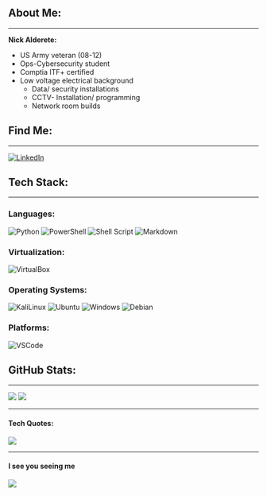 ## **About Me:**
------
**Nick Alderete:**

- US Army veteran (08-12)
- Ops-Cybersecurity student
- Comptia ITF+ certified
- Low voltage electrical background
    - Data/ security installations
    - CCTV- Installation/ programming
    - Network room builds

## **Find Me:**
-----
[![LinkedIn](https://img.shields.io/badge/LinkedIn-%230077B5.svg?logo=linkedin&logoColor=white)](https://linkedin.com/in/nickolaus-alderete) 

## **Tech Stack:**
--------
### **Languages:**
![Python](https://img.shields.io/badge/python-3670A0?style=for-the-badge&logo=python&logoColor=ffdd54) ![PowerShell](https://img.shields.io/badge/powershell-5391FE?style=for-the-badge&logo=powershell&logoColor=white) ![Shell Script](https://img.shields.io/badge/shell_script-%23121011.svg?style=for-the-badge&logo=gnu-bash&logoColor=white) ![Markdown](https://img.shields.io/badge/markdown-%23000000.svg?style=for-the-badge&logo=markdown&logoColor=white) 

### **Virtualization:**
![VirtualBox](https://img.shields.io/badge/VirtualBox-21416b?style=for-the-badge&logo=VirtualBox&logoColor=white) 

### **Operating Systems:**
![KaliLinux](https://img.shields.io/badge/Kali_Linux-557C94?style=for-the-badge&logo=kali-linux&logoColor=white) ![Ubuntu](https://img.shields.io/badge/Ubuntu-E95420?style=for-the-badge&logo=ubuntu&logoColor=white) ![Windows](https://img.shields.io/badge/Windows-0078D6?style=for-the-badge&logo=windows&logoColor=white) ![Debian](https://img.shields.io/badge/Debian-A81D33?style=for-the-badge&logo=debian&logoColor=white) 

### **Platforms:** 
![VSCode](https://img.shields.io/badge/VSCode-0078D4?style=for-the-badge&logo=visual%20studio%20code&logoColor=white)

## **GitHub Stats:**
-------
![](https://github-readme-stats.vercel.app/api/top-langs/?username=nkalderete&theme=tokyonight&hide_border=false&include_all_commits=true&count_private=false&layout=compact)
![](https://github-readme-streak-stats.herokuapp.com/?user=nkalderete&theme=tokyonight&hide_border=false)<br/>

----
#### **Tech Quotes:**
![](https://quotes-github-readme.vercel.app/api?type=vetical&theme=tokyonight)

---
#### **I see you seeing me**
[![](https://visitcount.itsvg.in/api?id=nkalderete&icon=2&color=1)](https://visitcount.itsvg.in)
